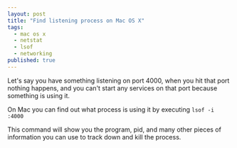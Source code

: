 ```yaml
---
layout: post
title: "Find listening process on Mac OS X"
tags:
  - mac os x
  - netstat
  - lsof
  - networking
published: true
---
```


Let's say you have something listening on port 4000, when you hit that port nothing happens, and you can't start any services on that port because something is using it.

On Mac you can find out what process is using it by executing `lsof -i :4000`

This command will show you the program, pid, and many other pieces of information you can use to track down and kill the process.
